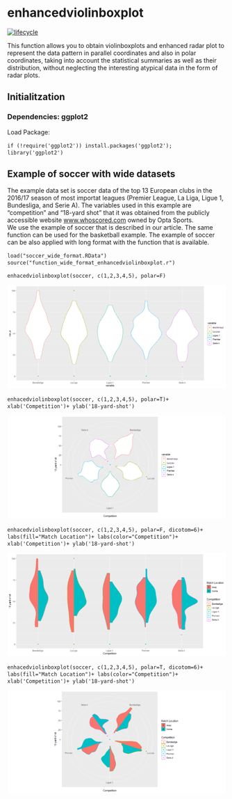 <!-- README.md is generated from README.Rmd. Please edit that file -->

# enhancedviolinboxplot

[![lifecycle](https://img.shields.io/badge/lifecycle-experimental-orange.svg)](https://www.tidyverse.org/lifecycle/#experimental)

This function allows you to obtain violinboxplots and enhanced radar plot to represent the data pattern in parallel coordinates and also in polar coordinates, taking into account the statistical summaries as well as their distribution, without neglecting the interesting atypical data in the form of radar plots.

## Initialitzation

### Dependencies: ggplot2

Load Package: 

```{r}
if (!require('ggplot2')) install.packages('ggplot2'); library('ggplot2')
```

## Example of soccer with wide datasets

The example data set is soccer data of the top 13 European clubs in the 2016/17 season of most importat leagues (Premier League, La Liga, Ligue 1, Bundesliga, and Serie A). The variables used in this example are “competition” and “18-yard shot” that it was obtained from the publicly accessible website www.whoscored.com owned by Opta Sports.  
We use the example of soccer that is described in our article. The same function can be used for the basketball example. The example of soccer can be also applied with long format with the function that is available.

```{r}
load("soccer_wide_format.RData")
source("function_wide_format_enhancedviolinboxplot.r")
```

```{r}
enhacedviolinboxplot(soccer, c(1,2,3,4,5), polar=F)
```
![](Figures_example/example_Fig1.png)<!-- -->

```{r}
enhacedviolinboxplot(soccer, c(1,2,3,4,5), polar=T)+ xlab('Competition')+ ylab('18-yard-shot')
```
![](Figures_example/example_Fig2.png)<!-- -->

```{r}
enhacedviolinboxplot(soccer, c(1,2,3,4,5), polar=F, dicotom=6)+ labs(fill="Match Location")+ labs(color="Competition")+ xlab('Competition')+ ylab('18-yard-shot')
```
![](Figures_example/example_Fig3.png)<!-- -->

```{r}
enhacedviolinboxplot(soccer, c(1,2,3,4,5), polar=T, dicotom=6)+ labs(fill="Match Location")+ labs(color="Competition")+ xlab('Competition')+ ylab('18-yard-shot')
```
![](Figures_example/example_Fig4.png)<!-- -->
```




